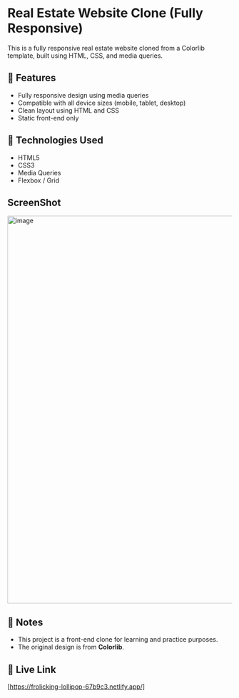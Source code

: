 # Real Estate Website Clone (Fully Responsive)

This is a fully responsive real estate website cloned from a Colorlib template, built using HTML, CSS, and media queries.

## 📱 Features
- Fully responsive design using media queries
- Compatible with all device sizes (mobile, tablet, desktop)
- Clean layout using HTML and CSS
- Static front-end only

## 🚀 Technologies Used
- HTML5
- CSS3
- Media Queries
- Flexbox / Grid

## ScreenShot
<img width="1851" height="870" alt="image" src="https://github.com/user-attachments/assets/edf9c908-4f23-4b56-8240-a4cf29379cac" />


## 📌 Notes
- This project is a front-end clone for learning and practice purposes.
- The original design is from **Colorlib**.

## 🚀 Live Link
[https://frolicking-lollipop-67b9c3.netlify.app/]

